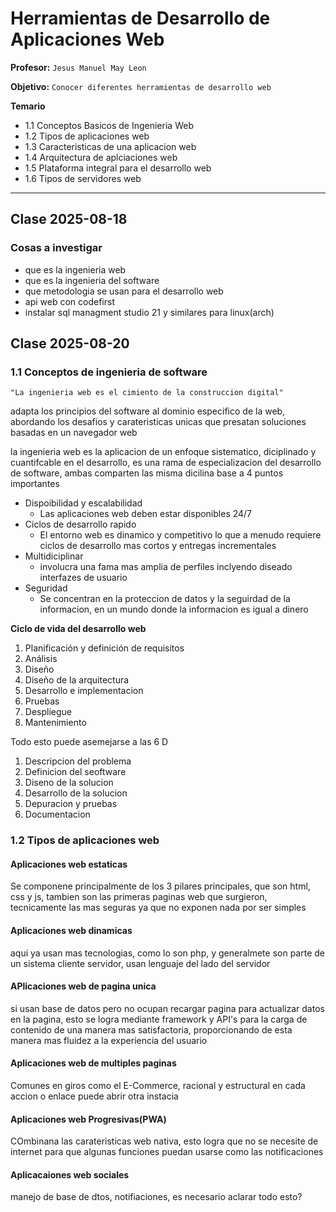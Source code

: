 # Herramientas de Desarrollo de Aplicaciones Web

**Profesor:** `Jesus Manuel May Leon`

**Objetivo:** `Conocer diferentes herramientas de desarrollo web`

**Temario**
- 1.1 Conceptos Basicos de Ingenieria Web
- 1.2 Tipos de aplicaciones web
- 1.3 Caracteristicas de una aplicacion web
- 1.4 Arquitectura de aplciaciones web
- 1.5 Plataforma integral para el desarrollo web
- 1.6 Tipos de servidores web

---

## Clase 2025-08-18

### Cosas a investigar
- que es la ingenieria web
- que es la ingenieria del software
- que metodologia se usan para el desarrollo web
- api web con codefirst
- instalar sql managment studio 21 y similares para linux(arch)


## Clase 2025-08-20

### 1.1 Conceptos de ingenieria de software

`"La ingenieria web es el cimiento de la construccion digital"`

adapta los principios del software al dominio especifico de la web, abordando los desafios y carateristicas unicas que presatan soluciones basadas en un navegador web

la ingenieria web es la aplicacion de un enfoque sistematico, diciplinado y cuantifcable en el desarrollo, es una rama de especializacion del desarrollo de software, ambas comparten las misma dicilina base a 4 puntos importantes

- Dispoibilidad y escalabilidad
	- Las aplicaciones web deben estar disponibles 24/7
- Ciclos de desarrollo rapido
	- El entorno web es dinamico y competitivo lo que a menudo requiere ciclos de desarrollo mas cortos y entregas incrementales
- Multidiciplinar
	- involucra una fama mas amplia de perfiles inclyendo diseado interfazes de usuario
- Seguridad
	- Se concentran en la proteccion de datos y la seguirdad de la informacion, en un mundo donde la informacion es igual a dinero

**Ciclo de vida del desarrollo web**

1. Planificación y definición de requisitos
2. Análisis
3. Diseño 
4. Diseño de la arquitectura 
5. Desarrollo e implementacion
6. Pruebas
7. Despliegue
8. Mantenimiento

Todo esto puede asemejarse a las 6 D
1. Descripcion del problema
2. Definicion del seoftware
3. Diseno de la solucion
4. Desarrollo de la solucion
5. Depuracion y pruebas
6. Documentacion

### 1.2 Tipos de aplicaciones web

#### Aplicaciones web estaticas

Se componene principalmente de los 3 pilares principales, que son html, css y js, tambien son las primeras paginas web que surgieron, tecnicamente las mas seguras ya que no exponen nada por ser simples

#### Aplicaciones web dinamicas

aqui ya usan mas tecnologias, como lo son php, y generalmete son parte de un sistema cliente servidor, usan lenguaje del lado del servidor

#### APlicaciones web de pagina unica

si usan base de datos pero no ocupan recargar pagina para actualizar datos en la pagina, esto se logra mediante framework y API's para la carga de contenido de una manera mas satisfactoria, proporcionando de esta manera mas fluidez a la experiencia del usuario

#### Aplicaciones web de multiples paginas
Comunes en giros como el E-Commerce, racional y estructural en cada accion o enlace puede abrir otra instacia 

#### Aplicaciones web Progresivas(PWA)
COmbinana las carateristicas web  nativa, esto logra que no se necesite de internet para que algunas funciones puedan usarse como las notificaciones 

#### Aplicacaiones web sociales
manejo de base de dtos, notifiaciones, es necesario aclarar todo esto?



